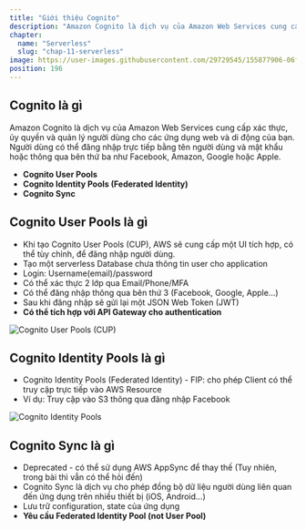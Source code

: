 ```yaml
---
title: "Giới thiệu Cognito"
description: "Amazon Cognito là dịch vụ của Amazon Web Services cung cấp xác thực, ủy quyền và quản lý người dùng cho các ứng dụng web và di động của bạn. Người dùng có thể đăng nhập trực tiếp bằng tên người dùng và mật khẩu hoặc thông qua bên thứ ba như Facebook, Amazon, Google hoặc Apple."
chapter:
  name: "Serverless"
  slug: "chap-11-serverless"
image: https://user-images.githubusercontent.com/29729545/155877906-06f1d98a-d17e-4e5e-9232-595b4e46f27e.png
position: 196
---
```


## Cognito là gì

Amazon Cognito là dịch vụ của Amazon Web Services cung cấp xác thực, ủy quyền và quản lý người dùng cho các ứng dụng web và di động của bạn. Người dùng có thể đăng nhập trực tiếp bằng tên người dùng và mật khẩu hoặc thông qua bên thứ ba như Facebook, Amazon, Google hoặc Apple.

- **Cognito User Pools**
- **Cognito Identity Pools (Federated Identity)**
- **Cognito Sync**

## Cognito User Pools là gì

- Khi tạo Cognito User Pools (CUP), AWS sẽ cung cấp một UI tích hợp, có thể tùy chỉnh, để đăng nhập người dùng.
- Tạo một serverless Database chưa thông tin user cho application
- Login: Username(email)/password
- Có thể xác thực 2 lớp qua Email/Phone/MFA
- Có thể đăng nhập thông qua bên thứ 3 (Facebook, Google, Apple...)
- Sau khi đăng nhập sẽ gửi lại một JSON Web Token (JWT)
- **Có thể tích hợp với API Gateway cho authentication**

![Cognito User Pools (CUP)](https://user-images.githubusercontent.com/29729545/155877906-06f1d98a-d17e-4e5e-9232-595b4e46f27e.png)

## Cognito Identity Pools là gì

- Cognito Identity Pools (Federated Identity) - FIP: cho phép Client có thể truy cập trực tiếp vào AWS Resource
- Ví dụ: Truy cập vào S3 thông qua đăng nhập Facebook

![Cognito Identity Pools](https://d2908q01vomqb2.cloudfront.net/0a57cb53ba59c46fc4b692527a38a87c78d84028/2017/07/19/CognitoDiagram.png)

## Cognito Sync là gì

- Deprecated - có thể sử dụng AWS AppSync để thay thế (Tuy nhiên, trong bài thì vẫn có thể hỏi đến)
- Cognito Sync là dịch vụ cho phép đồng bộ dữ liệu người dùng liên quan đến ứng dụng trên nhiều thiết bị (iOS, Android...)
- Lưu trữ configuration, state của ứng dụng
- **Yêu cầu Federated Identity Pool (not User Pool)**
